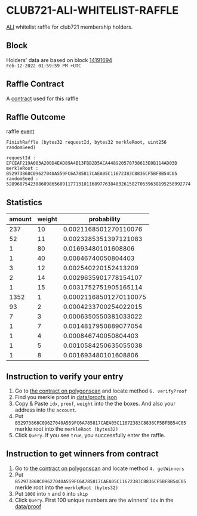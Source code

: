 # CLUB721-ALI-WHITELIST-RAFFLE
[ALI](https://www.alinft.io/home) whitelist raffle for club721 membership holders.

## Block
Holders' data are based on block [14191694](https://etherscan.io/block/14191694)  
`Feb-12-2022 01:59:59 PM +UTC`

## Raffle Contract
A [contract](https://polygonscan.com/address/0xdc9b0af748272e154cd4cde7752222328fc1453f) used for this raffle

## Raffle Outcome
raffle [event](https://polygonscan.com/tx/0x1fdef80d71e16220b2cb8b87496e5b3ca66d496b7ecb6e99b69ba08405eb26ee#eventlog)

```
FinishRaffle (bytes32 requestId, bytes32 merkleRoot, uint256 randomSeed)

requestId : EFCEAF219A003A200D4EAD89A4B13FBB2D5ACA448920570738613E0B114AD03D
merkleRoot : B52973868C09627040A559FC6A785817CAEA05C11672383C8836CF5BFBB54C05
randomSeed : 528968754230860986568911771310116897763848326158270639638195258992774
```

## Statistics

| amount | weight | probability            |
|--------|--------|------------------------|
| 237    | 10     | 0.0021168501270110076  |
| 52     | 11     | 0.0023285351397121083  |
| 1      | 80     | 0.01693480101608806    |
| 1      | 40     | 0.00846740050804403    |
| 3      | 12     | 0.002540220152413209   |
| 2      | 14     | 0.0029635901778154107  |
| 1      | 15     | 0.0031752751905165114  |
| 1352   | 1      | 0.00021168501270110075 |
| 93     | 2      | 0.0004233700254022015  |
| 7      | 3      | 0.0006350550381033022  |
| 1      | 7      | 0.0014817950889077054  |
| 1      | 4      | 0.000846740050804403   |
| 1      | 5      | 0.0010584250635055038  |
| 1      | 8      | 0.001693480101608806   |

## Instruction to verify your entry
1. Go to [the contract on polygonscan](https://polygonscan.com/address/0xdc9b0af748272e154cd4cde7752222328fc1453f#readContract) and locate method `6. verifyProof`
2. Find you merkle proof in [data/proofs.json](./data/proofs.json)
3. Copy & Paste `idx`, `proof`, `weight` into the the boxes. And also your address into the `account`.
4. Put `B52973868C09627040A559FC6A785817CAEA05C11672383C8836CF5BFBB54C05` merkle root into the `merkleRoot (bytes32)`
5. Click `Query`. If you see `true`, you successfully enter the raffle.

## Instruction to get winners from contract
1. Go to [the contract on polygonscan](https://polygonscan.com/address/0xdc9b0af748272e154cd4cde7752222328fc1453f#readContract) and locate method `4. getWinners`
2. Put `B52973868C09627040A559FC6A785817CAEA05C11672383C8836CF5BFBB54C05` merkle root into the `merkleRoot (bytes32)`
3. Put `1000` into `n` and `0` into `skip`
4. Click `Query`. First 100 unique numbers are the winners' `idx` in the [data/proof](./data/proofs.json)
